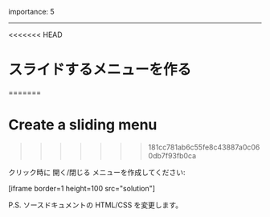 importance: 5

---

<<<<<<< HEAD
# スライドするメニューを作る
=======
# Create a sliding menu
>>>>>>> 181cc781ab6c55fe8c43887a0c060db7f93fb0ca

クリック時に 開く/閉じる メニューを作成してください:

[iframe border=1 height=100 src="solution"]

P.S. ソースドキュメントの HTML/CSS を変更します。

